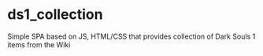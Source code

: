 # ds1_collection
Simple SPA based on JS, HTML/CSS that provides collection of Dark Souls 1 items from the Wiki
